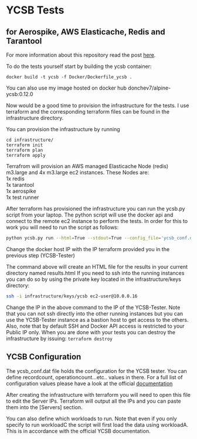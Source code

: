 # YCSB Tests
## for Aerospike, AWS Elasticache, Redis and Tarantool

For more information about this repository read the post [here](https://donchev.is/post/aerospike-vs-redis-vs-tarantool).

To do the tests yourself start by building the ycsb container:
```code bash
docker build -t ycsb -f Docker/Dockerfile_ycsb .
```
You can also use my image hosted on docker hub donchev7/alpine-ycsb:0.12.0

Now would be a good time to provision the infrastructure for the tests. I use terraform and the corresponding terraform files can be found in the infrastructure directory.

You can provision the infrastructure by running
```code bash
cd infrastructure/
terraform init
terraform plan
terraform apply
```
Terrafrom will provision an AWS managed Elasticache Node (redis) m3.large and 4x m3.large ec2 instances. These Nodes are:<br />
1x redis<br />
1x tarantool<br />
1x aerospike<br />
1x test runner<br />

After terraform has provisioned the infrastructure you can run the ycsb.py script from your laptop. The python script will use the docker api and connect to the remote ec2 instance to perform the tests. In order for this to work you will need to run the script as follows:
```bash
python ycsb.py run --html=True --stdout=True --config_file='ycsb_conf.dat' --docker_host='tcp://<IP>:2375'
```
Change the docker host IP with the IP terraform provided you in the previous step (YCSB-Tester)

The command above will create an HTML file for the results in your current directory named results.html
If you need to ssh into the running instances you can do so by using the private key located in the infrastructure/keys directory:
```bash
ssh -i infrastructure/keys/ycsb ec2-user@10.0.0.16
```
Change the IP in the above command to the IP of the YCSB-Tester. Note that you can not ssh directly into the other running instances but you can use the YCSB-Tester instance as a bastion host to get access to the others. Also, note that by default SSH and Docker API access is restricted to your Public IP only.
When you are done with your tests you can destroy the infrastructure by issuing:
```terraform destroy```
<br />

## YCSB Configuration

The ycsb_conf.dat file holds the configuration for the YCSB tester. You can define recordcount, operationcount...etc.. values in there. For a full list of configuration values please have a look at the official [documentation](https://github.com/brianfrankcooper/YCSB/wiki/Core-Properties)

After creating the infrastructure with terraform you will need to open this file to edit the Server IPs. Terraform will output all the IPs and you can paste them into the [Servers] section.

You can also define which workloads to run. Note that even if you only specify to run workloadC the script will first load the data using workloadA. This is in accordance with the official YCSB documentation.